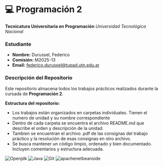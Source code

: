 # 💻 Programación 2  
**Tecnicatura Universitaria en Programación**
*Universidad Tecnológica Nacional* 

### Estudiante  
- **Nombre:** Durussel, Federico
- **Comisión:** M2025-13
- **Email:** federico.durussel@tupad.utn.edu.ar

### Descripción del Repositorio  
Este repositorio almacena todos los trabajos prácticos realizados durante la cursada de **Programación 2**.

**Estructura del repositorio:**
- Los trabajos están organizados en carpetas individuales. Tienen el numero de unidad y su nombre correspondiente
- Dentro de cada carpeta se encuentra el archivo README.md que describe el orden y descripción de la unidad.
- Tambien se encuentran el archivo .pdf de las consignas del trabajo práctico y la resolución de esas consignas en otro archivo.
- Se busca mantener un código limpio, ordenado y bien documentado. Incluyen comentarios y estructura adecuada.

![Openjdk](https://img.shields.io/badge/Open%20JDK-E76F00?style=for-the-badge&logo=openjdk&logoColor=white)
![Java](https://img.shields.io/badge/Java-F29111?style=for-the-badge&logo=data:image&logoColor=white)
![Git](https://img.shields.io/badge/Git-F05032?style=for-the-badge&logo=git&logoColor=white)
![apachenetbeanside](https://img.shields.io/badge/Apache%20net%20beans%20ide-1B6AC6?style=for-the-badge&logo=apachenetbeanside&logoColor=white)
